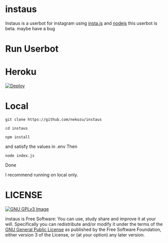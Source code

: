 # instaus
Instaus is a userbot for instagram
using [insta.js](https://github.com/Androz2091/insta.js) and [nodejs](https://nodejs.org)
this userbot is beta. maybe have a bug

# Run Userbot

# Heroku
[![Deploy](https://www.herokucdn.com/deploy/button.svg)](https://heroku.com/deploy?template=https://github.com/Mehmetbaba55/Instagramuserbot)

# Local
```
git clone https://github.com/nekozu/instaus

cd instaus

npm install
```
and satisfy the values in .env
 Then
```
node index.js
```

Done

I recommend running on local only. 

# LICENSE
[![GNU GPLv3 Image](https://www.gnu.org/graphics/gplv3-127x51.png)](http://www.gnu.org/licenses/gpl-3.0.en.html)  

instaus is Free Software: You can use, study share and improve it at your
will. Specifically you can redistribute and/or modify it under the terms of the
[GNU General Public License](https://www.gnu.org/licenses/gpl.html) as
published by the Free Software Foundation, either version 3 of the License, or
(at your option) any later version. 
